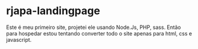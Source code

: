 # rjapa-landingpage
Este é meu primeiro site, projetei ele usando Node.Js, PHP, sass.
Então para hospedar estou tentando converter todo o site apenas para html, css e javascript.

